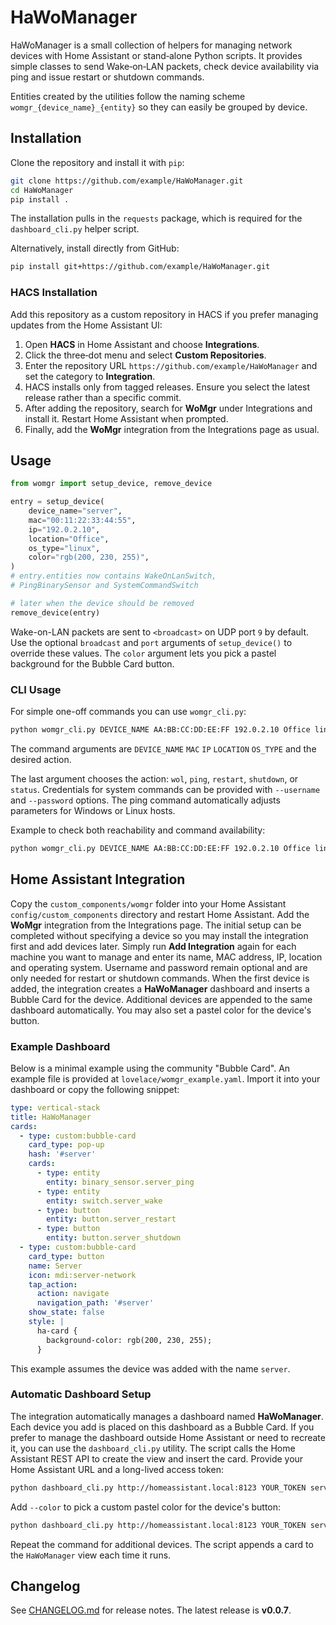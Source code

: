 # HaWoManager

HaWoManager is a small collection of helpers for managing network devices with
Home Assistant or stand‑alone Python scripts.  It provides simple classes to
send Wake‑on‑LAN packets, check device availability via ping and issue restart
or shutdown commands.

Entities created by the utilities follow the naming scheme
`womgr_{device_name}_{entity}` so they can easily be grouped by device.

## Installation

Clone the repository and install it with `pip`:

```bash
git clone https://github.com/example/HaWoManager.git
cd HaWoManager
pip install .
```

The installation pulls in the `requests` package, which is required for the
`dashboard_cli.py` helper script.

Alternatively, install directly from GitHub:

```bash
pip install git+https://github.com/example/HaWoManager.git
```

### HACS Installation

Add this repository as a custom repository in HACS if you prefer managing
updates from the Home Assistant UI:

1. Open **HACS** in Home Assistant and choose **Integrations**.
2. Click the three‑dot menu and select **Custom Repositories**.
3. Enter the repository URL `https://github.com/example/HaWoManager` and set the
   category to **Integration**.
4. HACS installs only from tagged releases. Ensure you select the latest release
   rather than a specific commit.
5. After adding the repository, search for **WoMgr** under Integrations and
   install it. Restart Home Assistant when prompted.
6. Finally, add the **WoMgr** integration from the Integrations page as usual.

## Usage

```python
from womgr import setup_device, remove_device

entry = setup_device(
    device_name="server",
    mac="00:11:22:33:44:55",
    ip="192.0.2.10",
    location="Office",
    os_type="linux",
    color="rgb(200, 230, 255)",
)
# entry.entities now contains WakeOnLanSwitch,
# PingBinarySensor and SystemCommandSwitch

# later when the device should be removed
remove_device(entry)
```

Wake-on-LAN packets are sent to `<broadcast>` on UDP port `9` by default.
Use the optional `broadcast` and `port` arguments of `setup_device()` to
override these values.
The `color` argument lets you pick a pastel background for the Bubble Card button.

### CLI Usage

For simple one-off commands you can use `womgr_cli.py`:

```bash
python womgr_cli.py DEVICE_NAME AA:BB:CC:DD:EE:FF 192.0.2.10 Office linux ping
```
The command arguments are `DEVICE_NAME` `MAC` `IP` `LOCATION` `OS_TYPE` and the desired action.

The last argument chooses the action: `wol`, `ping`, `restart`, `shutdown`, or
`status`. Credentials for system commands can be provided with `--username` and
`--password` options. The ping command automatically adjusts parameters for Windows or Linux hosts.

Example to check both reachability and command availability:

```bash
python womgr_cli.py DEVICE_NAME AA:BB:CC:DD:EE:FF 192.0.2.10 Office linux status
```

## Home Assistant Integration

Copy the `custom_components/womgr` folder into your Home Assistant `config/custom_components` directory and restart Home Assistant.  Add the **WoMgr** integration from the Integrations page.  The initial setup can be completed without specifying a device so you may install the integration first and add devices later.  Simply run **Add Integration** again for each machine you want to manage and enter its name, MAC address, IP, location and operating system.  Username and password remain optional and are only needed for restart or shutdown commands.  When the first device is added, the integration creates a **HaWoManager** dashboard and inserts a Bubble Card for the device.  Additional devices are appended to the same dashboard automatically. You may also set a pastel color for the device's button.

### Example Dashboard

Below is a minimal example using the community "Bubble Card".  An example file is provided at `lovelace/womgr_example.yaml`.  Import it into your dashboard or copy the following snippet:

```yaml
type: vertical-stack
title: HaWoManager
cards:
  - type: custom:bubble-card
    card_type: pop-up
    hash: '#server'
    cards:
      - type: entity
        entity: binary_sensor.server_ping
      - type: entity
        entity: switch.server_wake
      - type: button
        entity: button.server_restart
      - type: button
        entity: button.server_shutdown
  - type: custom:bubble-card
    card_type: button
    name: Server
    icon: mdi:server-network
    tap_action:
      action: navigate
      navigation_path: '#server'
    show_state: false
    style: |
      ha-card {
        background-color: rgb(200, 230, 255);
      }
```

This example assumes the device was added with the name `server`.

### Automatic Dashboard Setup

The integration automatically manages a dashboard named **HaWoManager**.  Each
device you add is placed on this dashboard as a Bubble Card.  If you prefer to
manage the dashboard outside Home Assistant or need to recreate it, you can use
the `dashboard_cli.py` utility.  The script calls the Home Assistant REST API to
create the view and insert the card.  Provide your Home Assistant URL and a
long-lived access token:

```bash
python dashboard_cli.py http://homeassistant.local:8123 YOUR_TOKEN server
```

Add `--color` to pick a custom pastel color for the device's button:

```bash
python dashboard_cli.py http://homeassistant.local:8123 YOUR_TOKEN server --color "rgb(200, 230, 255)"
```

Repeat the command for additional devices. The script appends a card to the
`HaWoManager` view each time it runs.

## Changelog

See [CHANGELOG.md](CHANGELOG.md) for release notes. The latest release is **v0.0.7**.
